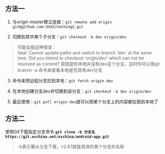 ## 方法一
1. 与origin master建立连接：`git remote add origin git@github.com:XXXX/nothing2.git`

2. 切换到其中某个子分支：`git checkout -b dev origin/dev`

> 可能会报这种错误：  
> fatal: Cannot update paths and switch to branch 'dev' at the same time.
> Did you intend to checkout 'origin/dev' which can not be resolved as commit?
> 原因是你本地并没有dev这个分支，这时你可以用git branch -a 命令来查看本地是否具有dev分支

3. 命令来把远程分支拉到本地：`git fetch origin dev`

4. 在本地创建分支dev并切换到该分支：`git checkout -b dev origin/dev`

5. 最后使用：`git pull origin dev`就可以把某个分支上的内容都拉取到本地了
    
## 方法二
使用Git下载指定分支命令
**`git clone -b 分支名 https://git.oschina.net/oschina/android-app.git`**

> -b表示要从分支下载，v2.8.1就是具体的某个分支的名称